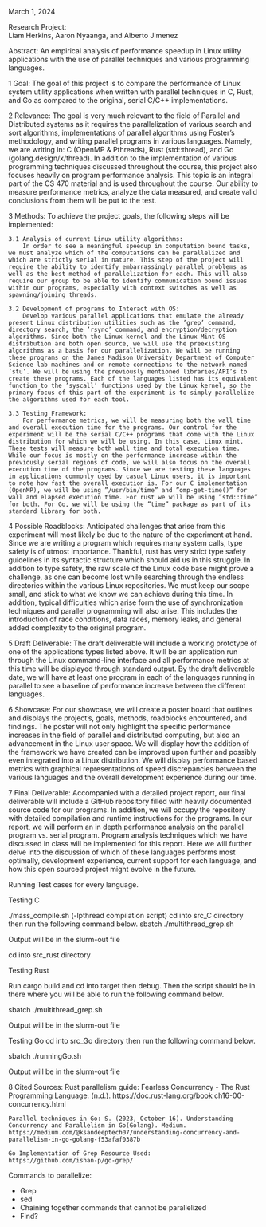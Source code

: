 March 1, 2024

Research Project:  
    Liam Herkins, Aaron Nyaanga, and Alberto Jimenez

Abstract:
    An empirical analysis of performance speedup in Linux utility applications with the use of parallel techniques and various programming languages.

1 Goal:
    The goal of this project is to compare the performance of Linux system utility applications when written with parallel techniques in C, Rust, and Go as compared to the original, serial C/C++ implementations.

2 Relevance:
    The goal is very much relevant to the field of Parallel and Distributed systems as it requires the parallelization of various search and sort algorithms, implementations of parallel algorithms using Foster’s methodology, and writing parallel programs in various languages. Namely, we are writing in: C (OpenMP & Pthreads), Rust (std::thread), and Go (golang.design/x/thread). In addition to the implementation of various programming techniques discussed throughout the course, this project also focuses heavily on program performance analysis. This topic is an integral part of the CS 470 material and is used throughout the course. Our ability to measure performance metrics, analyze the data measured, and create valid conclusions from them will be put to the test.

3 Methods:
    To achieve the project goals, the following steps will be implemented:

    3.1 Analysis of current Linux utility algorithms:
        In order to see a meaningful speedup in computation bound tasks, we must analyze which of the computations can be parallelized and which are strictly serial in nature. This step of the project will require the ability to identify embarrassingly parallel problems as well as the best method of parallelization for each. This will also require our group to be able to identify communication bound issues within our programs, especially with context switches as well as spawning/joining threads.

    3.2 Development of programs to Interact with OS:
        Develop various parallel applications that emulate the already present Linux distribution utilities such as the ’grep’ command, directory search, the ’rsync’ command, and encryption/decryption algorithms. Since both the Linux kernel and the Linux Mint OS distribution are both open source, we will use the preexisting algorithms as a basis for our parallelization. We will be running these programs on the James Madison University Department of Computer Science lab machines and on remote connections to the network named ’stu’. We will be using the previously mentioned libraries/API’s to create these programs. Each of the languages listed has its equivalent function to the ’syscall’ functions used by the Linux kernel, so the primary focus of this part of the experiment is to simply parallelize the algorithms used for each tool.

    3.3 Testing Framework:
        For performance metrics, we will be measuring both the wall time and overall execution time for the programs. Our control for the experiment will be the serial C/C++ programs that come with the Linux distribution for which we will be using. In this case, Linux mint. These tests will measure both wall time and total execution time. While our focus is mostly on the performance increase within the previously serial regions of code, we will also focus on the overall execution time of the programs. Since we are testing these languages in applications commonly used by casual Linux users, it is important to note how fast the overall execution is. For our C implementation (OpenMP), we will be using ”/usr/bin/time” and ”omp-get-time()” for wall and elapsed execution time. For rust we will be using ”std::time” for both. For Go, we will be using the ”time” package as part of its standard library for both.

4 Possible Roadblocks: 
    Anticipated challenges that arise from this experiment will most likely be due to the nature of the experiment at hand. Since we are writing a program which requires many system calls, type safety is of utmost importance. Thankful, rust has very strict type safety guidelines in its syntactic structure which should aid us in this struggle. In addition to type safety, the raw scale of the Linux code base might prove a challenge, as one can become lost while searching through the endless directories within the various Linux repositories. We must keep our scope small, and stick to what we know we can achieve during this time. In addition, typical difficulties which arise form the use of synchronization techniques and parallel programming will also arise. This includes the introduction of race conditions, data races, memory leaks, and general added complexity to the original program.

5 Draft Deliverable:
    The draft deliverable will include a working prototype of one of the applications types listed above. It will be an application run through the Linux command-line interface and all performance metrics at this time will be displayed through standard output. By the draft deliverable date, we will have at least one program in each of the languages running in parallel to see a baseline of performance increase between the different languages.

6 Showcase:
    For our showcase, we will create a poster board that outlines and displays the project’s, goals, methods, roadblocks encountered, and findings. The poster will not only highlight the specific performance increases in the field of parallel and distributed computing, but also an advancement in the Linux user space. We will display how the addition of the framework we have created can be improved upon further and possibly even integrated into a Linux distribution. We will display performance based metrics with graphical representations of speed discrepancies between the various languages and the overall development experience during our time.

7 Final Deliverable:
    Accompanied with a detailed project report, our final deliverable will include a GitHub repository filled with heavily documented source code for our programs. In addition, we will occupy the repository with detailed compilation and runtime instructions for the programs. In our report, we will perform an in depth performance analysis on the parallel program vs. serial program. Program analysis techniques which we have discussed in class will be implemented for this report. Here we will further delve into the discussion of which of these languages performs most optimally, development experience, current support for each language, and how this open sourced project might evolve in the future.

 Running Test cases for every language.

 Testing C

./mass_compile.sh (-lpthread compilation script)
cd into src_C directory then run the following 
command below.
sbatch ./multithread_grep.sh 

Output will be in the slurm-out file


cd into src_rust directory

Testing Rust

Run cargo build and cd into target then debug.
Then the script should be in there where you will be able to run
the following command below.

sbatch ./multithread_grep.sh 

Output will be in the slurm-out file

Testing Go
cd into src_Go directory then run the following 
command below.

sbatch ./runningGo.sh

Output will be in the slurm-out file


8 Cited Sources:
    Rust parallelism guide: Fearless Concurrency - The Rust Programming Language. (n.d.). https://doc.rust-lang.org/book ch16-00-concurrency.html 
    
    Parallel techniques in Go: S. (2023, October 16). Understanding Concurrency and Parallelism in Go(Golang). Medium. https://medium.com/@ksandeeptech07/understanding-concurrency-and-parallelism-in-go-golang-f53afaf0387b

    Go Implementation of Grep Resource Used:
    https://github.com/ishan-p/go-grep/


Commands to parallelize:
- Grep
- sed
- Chaining together commands that cannot be parallelized
- Find?
